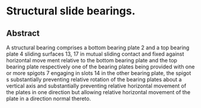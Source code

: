 # Structural slide bearings.

## Abstract
A structural bearing comprises a bottom bearing plate 2 and a top bearing plate 4 sliding surfaces 13, 17 in mutual sliding contact and fixed against horizontal move ment relative to the bottom bearing plate and the top bearing plate respectively one of the bearing plates being provided with one or more spigots 7 engaging in slots 14 in the other bearing plate, the spigot s substantially preventing relative rotation of the bearing plates about a vertical axis and substantially preventing relative horizontal movement of the plates in one direction but allowing relative horizontal movement of the plate in a direction normal thereto.